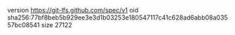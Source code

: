 version https://git-lfs.github.com/spec/v1
oid sha256:77bf8beb5b929ee3e3d1b03253e180547117c41c628ad6abb08a03557bc08541
size 27122
